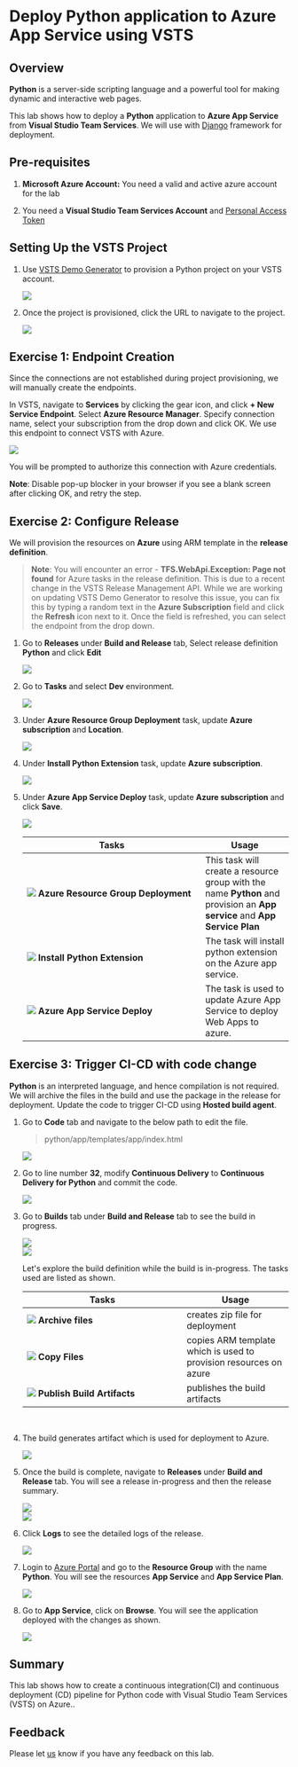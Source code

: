 # Deploy Python application to Azure App Service using VSTS

## Overview

**Python** is a server-side scripting language and a powerful tool for making dynamic and interactive web pages.

This lab shows how to deploy a **Python** application to **Azure App Service** from  **Visual Studio Team Services**. We will use  with [Django](https://www.djangoproject.com/) framework for deployment. 

## Pre-requisites

1. **Microsoft Azure Account:**  You need a valid and active azure account for the lab

 2. You need a **Visual Studio Team Services Account** and [Personal Access Token](https://docs.microsoft.com/en-us/vsts/accounts/use-personal-access-tokens-to-authenticate)

## Setting Up the VSTS Project

 1. Use <a href="https://vstsdemogenerator.azurewebsites.net/?name=Python&templateid=77369" target="_blank">VSTS Demo Generator</a> to provision a Python project on your VSTS account.

    <img src="images/vsts_demo.png">


 2. Once the project is provisioned, click the URL to navigate to the project.

    <img src="images/python_template.png">


## Exercise 1: Endpoint Creation

Since the connections are not established during project provisioning, we will manually create the endpoints.

In VSTS, navigate to **Services** by clicking the gear icon, and click  **+ New Service Endpoint**. Select **Azure Resource Manager**. Specify connection name, select your subscription from the drop down and click OK. We use this endpoint to connect VSTS with Azure.

   <img src ="images/service_endpoint.png">


You will be prompted to authorize this connection with Azure credentials.

**Note**: Disable pop-up blocker in your browser if you see a blank screen after clicking OK, and retry the step.

## Exercise 2: Configure Release

We will provision the resources on **Azure** using ARM template in the **release definition**.

> **Note**: You will encounter an error - **TFS.WebApi.Exception: Page not found** for Azure tasks in the release definition. This is due to a recent change in the VSTS Release Management API. While we are working on updating VSTS Demo Generator to resolve this issue, you can fix this by typing a random text in the **Azure Subscription** field and click the **Refresh** icon next to it. Once the field is refreshed, you can select the endpoint from the drop down.

1. Go to **Releases** under **Build and Release** tab, Select release definition **Python** and click **Edit**

   <img src ="images/releaseedit.png">

2. Go to **Tasks** and select **Dev** environment.

   <img src ="images/environment.png">

3. Under **Azure Resource Group Deployment** task, update **Azure subscription** and **Location**.

   <img src ="images/azure_sub.png">

4. Under **Install Python Extension** task, update **Azure subscription**. 

   <img src ="images/python_sub.png">

5. Under **Azure App Service Deploy** task, update **Azure subscription** and click **Save**.

   <img src ="images/deploy_app.png">

    <table width="75%">
    <thead>
        <tr>
          <th width="67%"><b>Tasks</b></th>
          <th><b>Usage</b></th>
        </tr>
    </thead>
    <tr>
        <td><img src="images/azure_resource.png"> <b>Azure Resource Group Deployment</b></td>
        <td>This task will create a resource group with the name <b>Python</b> and  provision an <b>App service</b> and <b>App Service Plan</b> </td>
    </tr>
      <tr>
        <td><img src="images/azure_app_service.png"> <b>Install Python Extension </b></td>
        <td>The task will install python extension on the Azure app service.</td>
    </tr>
    <tr>
        <td><img src="images/azure_deploy.png"> <b>Azure App Service Deploy</b></td>
        <td>The task is used to update Azure App Service to deploy Web Apps to azure.</td>
    </tr>
    <tr>
    </table>

## Exercise 3: Trigger CI-CD with code change

**Python** is an interpreted language, and hence compilation is not required. We will archive the files in the build and use the package in the release for deployment. Update the code to trigger CI-CD using **Hosted build agent**.

1. Go to **Code** tab and navigate to the below path to edit the file.

   >python/app/templates/app/index.html

   <img src ="images/code_tab.png">

2. Go to line number **32**, modify **Continuous Delivery** to **Continuous Delivery for Python** and commit the code.

   <img src ="images/commit_code.png">

3. Go to **Builds** tab under **Build and Release** tab to see the build in progress.

   <img src="images/build.png">

   <br/>

   <img src="images/in_progress_build.png">

   Let's explore the build definition while the build is in-progress. The tasks used are listed as shown.

   <table width="80%">
    <thead>
      <tr>
         <th width="60%"><b>Tasks</b></th>
         <th><b>Usage</b></th>
      </tr>
    </thead>
    <tr>
        <td><img src="images/archive_files.png"> <b>Archive files</b></td>
        <td>creates zip file for deployment</td>
    </tr>
    <tr>
        <td><img src="images/copy_files.png"> <b>Copy Files</b></td>
        <td>copies ARM template which is used to provision resources on azure </td>
    </tr>
    <tr>
        <td><img src="images/publish_artifact.png"> <b>Publish Build Artifacts</b></td>
        <td> publishes the build artifacts </td>
    </tr>
    </table>

   <br/>

4. The build generates artifact which is used for deployment to Azure.

   <img src ="images/build_result.png">

5. Once the build is complete, navigate to **Releases** under **Build and Release** tab. You will see a release in-progress and then the release summary.

   <img src ="images/release_in_progress.png">

   <br/>

   <img src ="images/release_succesful.png">

   <br/>

6. Click **Logs** to see the detailed logs of the release.

   <img src ="images/release_logs.png">

7. Login to [Azure Portal](https://portal.azure.com) and go to  the **Resource Group** with the name **Python**. You will see the resources **App Service** and **App Service Plan**.

   <img src ="images/azure_portal.png">

8. Go to **App Service**, click on **Browse**. You will see the application deployed with the changes as shown.

   <img src ="images/pythonapp.png">

## Summary
  
This lab shows how to create a continuous integration(CI) and continuous deployment (CD) pipeline for Python code with Visual Studio Team Services (VSTS) on Azure..

## Feedback 

Please let <a href="mailto:devopsdemos@microsoft.com">us</a> know if you have any feedback on this lab.
 